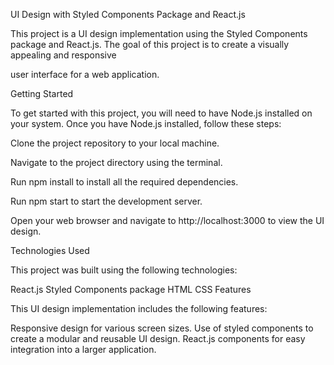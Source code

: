 UI Design with Styled Components Package and React.js 


This project is a UI design implementation using the Styled Components package and React.js. The goal of this project is to create a visually appealing and responsive 

user interface for a web application.


Getting Started

To get started with this project, you will need to have Node.js installed on your system. Once you have Node.js installed, follow these steps:


Clone the project repository to your local machine.

Navigate to the project directory using the terminal.

Run npm install to install all the required dependencies.

Run npm start to start the development server.

Open your web browser and navigate to http://localhost:3000 to view the UI design.

Technologies Used

This project was built using the following technologies:

React.js
Styled Components package
HTML
CSS
Features

This UI design implementation includes the following features:

Responsive design for various screen sizes.
Use of styled components to create a modular and reusable UI design.
React.js components for easy integration into a larger application.
